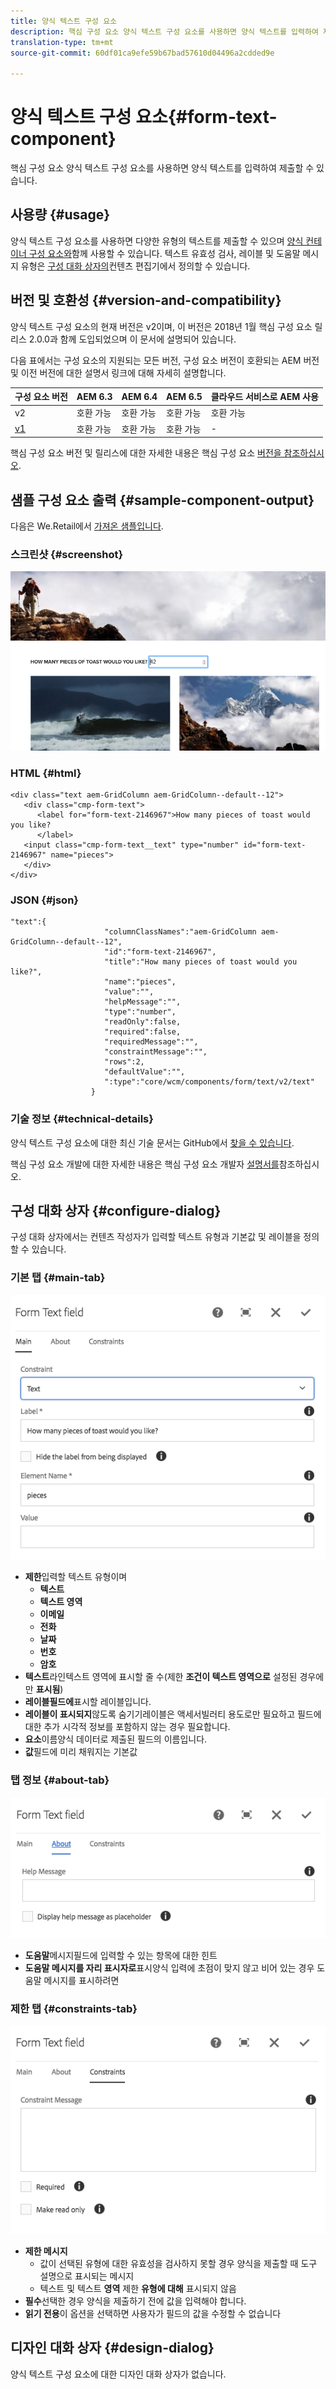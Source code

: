 ```yaml
---
title: 양식 텍스트 구성 요소
description: 핵심 구성 요소 양식 텍스트 구성 요소를 사용하면 양식 텍스트를 입력하여 제출할 수 있습니다.
translation-type: tm+mt
source-git-commit: 60df01ca9efe59b67bad57610d04496a2cdded9e

---
```



# 양식 텍스트 구성 요소{#form-text-component}

핵심 구성 요소 양식 텍스트 구성 요소를 사용하면 양식 텍스트를 입력하여 제출할 수 있습니다.

## 사용량 {#usage}

양식 텍스트 구성 요소를 사용하면 다양한 유형의 텍스트를 제출할 수 있으며 [양식 컨테이너 구성 요소와](form-container.md)함께 사용할 수 있습니다. 텍스트 유효성 검사, 레이블 및 도움말 메시지 유형은 [구성 대화 상자의](#configure-dialog)컨텐츠 편집기에서 정의할 수 있습니다.

## 버전 및 호환성 {#version-and-compatibility}

양식 텍스트 구성 요소의 현재 버전은 v2이며, 이 버전은 2018년 1월 핵심 구성 요소 릴리스 2.0.0과 함께 도입되었으며 이 문서에 설명되어 있습니다.

다음 표에서는 구성 요소의 지원되는 모든 버전, 구성 요소 버전이 호환되는 AEM 버전 및 이전 버전에 대한 설명서 링크에 대해 자세히 설명합니다.

| 구성 요소 버전 | AEM 6.3 | AEM 6.4 | AEM 6.5 | 클라우드 서비스로 AEM 사용 |
|--- |--- |--- |--- |---|
| v2 | 호환 가능 | 호환 가능 | 호환 가능 | 호환 가능 |
| [v1](form-text-v1.md) | 호환 가능 | 호환 가능 | 호환 가능 | - |

핵심 구성 요소 버전 및 릴리스에 대한 자세한 내용은 핵심 구성 요소 [버전을 참조하십시오](versions.md).

## 샘플 구성 요소 출력 {#sample-component-output}

다음은 We.Retail에서 [가져온 샘플입니다](https://docs.adobe.com/content/help/en/experience-manager-65/developing/bestpractices/we-retail/we-retail.html).

### 스크린샷 {#screenshot}

![](assets/chlimage_1-22.png)

### HTML {#html}

```
<div class="text aem-GridColumn aem-GridColumn--default--12">
   <div class="cmp-form-text">
      <label for="form-text-2146967">How many pieces of toast would you like?
      </label>
   <input class="cmp-form-text__text" type="number" id="form-text-2146967" name="pieces">
   </div>
</div>
```

### JSON {#json}

```
"text":{  
                     "columnClassNames":"aem-GridColumn aem-GridColumn--default--12",
                     "id":"form-text-2146967",
                     "title":"How many pieces of toast would you like?",
                     "name":"pieces",
                     "value":"",
                     "helpMessage":"",
                     "type":"number",
                     "readOnly":false,
                     "required":false,
                     "requiredMessage":"",
                     "constraintMessage":"",
                     "rows":2,
                     "defaultValue":"",
                     ":type":"core/wcm/components/form/text/v2/text"
                  }
```

### 기술 정보 {#technical-details}

양식 텍스트 구성 요소에 대한 최신 기술 문서는 GitHub에서 [찾을 수 있습니다](https://adobe.com/go/aem_cmp_tech_form_text_v2).

핵심 구성 요소 개발에 대한 자세한 내용은 핵심 구성 요소 개발자 [설명서를](developing.md)참조하십시오.

## 구성 대화 상자 {#configure-dialog}

구성 대화 상자에서는 컨텐츠 작성자가 입력할 텍스트 유형과 기본값 및 레이블을 정의할 수 있습니다.

### 기본 탭 {#main-tab}

![](assets/chlimage_1-23.png)

* **제한**&#x200B;입력할 텍스트 유형이며
   * **텍스트**
   * **텍스트 영역**
   * **이메일**
   * **전화**
   * **날짜**
   * **번호**
   * **암호**
* **텍스트**&#x200B;라인텍스트 영역에 표시할 줄 수(제한 **조건이 텍스트 영역으로** 설정된 경우에만 **표시됨**)
* **레이블필드에**&#x200B;표시할 레이블입니다.
* **레이블이 표시되지**&#x200B;않도록 숨기기레이블은 액세서빌러티 용도로만 필요하고 필드에 대한 추가 시각적 정보를 포함하지 않는 경우 필요합니다.
* **요소**&#x200B;이름양식 데이터로 제출된 필드의 이름입니다.
* **값**&#x200B;필드에 미리 채워지는 기본값

### 탭 정보 {#about-tab}

![](assets/chlimage_1-24.png)

* **도움말**&#x200B;메시지필드에 입력할 수 있는 항목에 대한 힌트
* **도움말 메시지를 자리 표시자로**&#x200B;표시양식 입력에 초점이 맞지 않고 비어 있는 경우 도움말 메시지를 표시하려면

### 제한 탭 {#constraints-tab}

![](assets/chlimage_1-25.png)

* **제한 메시지**
   * 값이 선택된 유형에 대한 유효성을 검사하지 못할 경우 양식을 제출할 때 도구 설명으로 표시되는 메시지
   * 텍스트 및 텍스트 **영역** 제한 **유형에 대해** 표시되지 않음
* **필수**&#x200B;선택한 경우 양식을 제출하기 전에 값을 입력해야 합니다.
* **읽기 전용**&#x200B;이 옵션을 선택하면 사용자가 필드의 값을 수정할 수 없습니다

## 디자인 대화 상자 {#design-dialog}

양식 텍스트 구성 요소에 대한 디자인 대화 상자가 없습니다.
